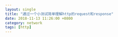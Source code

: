 ```yaml
---
layout: single
title: "通过一个小测试简单理解http的request和response"
date: 2018-11-13 11:26:00 +0800
category: network
tags: [http]
---
```

